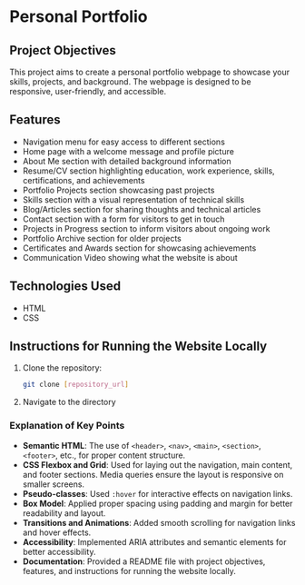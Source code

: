 # Personal Portfolio

## Project Objectives

This project aims to create a personal portfolio webpage to showcase your skills, projects, and background. The webpage is designed to be responsive, user-friendly, and accessible.

## Features

- Navigation menu for easy access to different sections
- Home page with a welcome message and profile picture
- About Me section with detailed background information
- Resume/CV section highlighting education, work experience, skills, certifications, and achievements
- Portfolio Projects section showcasing past projects
- Skills section with a visual representation of technical skills
- Blog/Articles section for sharing thoughts and technical articles
- Contact section with a form for visitors to get in touch
- Projects in Progress section to inform visitors about ongoing work
- Portfolio Archive section for older projects
- Certificates and Awards section for showcasing achievements
- Communication Video showing what the website is about

## Technologies Used

- HTML
- CSS

## Instructions for Running the Website Locally

1. Clone the repository:

   ```bash
   git clone [repository_url]

2. Navigate to the directory



### Explanation of Key Points

- **Semantic HTML**: The use of `<header>`, `<nav>`, `<main>`, `<section>`, `<footer>`, etc., for proper content structure.
- **CSS Flexbox and Grid**: Used for laying out the navigation, main content, and footer sections. Media queries ensure the layout is responsive on smaller screens.
- **Pseudo-classes**: Used `:hover` for interactive effects on navigation links.
- **Box Model**: Applied proper spacing using padding and margin for better readability and layout.
- **Transitions and Animations**: Added smooth scrolling for navigation links and hover effects.
- **Accessibility**: Implemented ARIA attributes and semantic elements for better accessibility.
- **Documentation**: Provided a README file with project objectives, features, and instructions for running the website locally.
